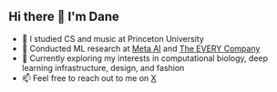 ## Hi there 👋 I'm Dane

- 🔭 I studied CS and music at Princeton University
- 🤖 Conducted ML research at [Meta AI](https://ai.meta.com/research/integrity/) and [The EVERY Company](every.com)
- 🌱 Currently exploring my interests in computational biology, deep learning infrastructure, design, and fashion
- 📫 Feel free to reach out to me on [X](https://x.com/danesonance)
